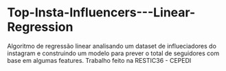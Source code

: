 # Top-Insta-Influencers---Linear-Regression
Algoritmo de regressão linear analisando um dataset de influeciadores do instagram e construindo um modelo para prever o total de seguidores com base em algumas features. Trabalho feito na RESTIC36 - CEPEDI
